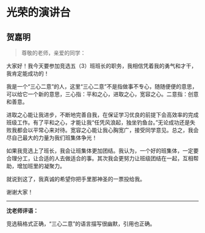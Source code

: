 # 光荣的演讲台 #

## 贺嘉明 ##

> 尊敬的老师，亲爱的同学：

大家好！我今天要参加竞选五（3）班班长的职务，我相信凭着我的勇气和才干，我肯定能成功的！

我是一个“三心二意”的人，这里“三心二意”不是指做事不专心，随随便便的意思，可以给它一个新的意思，三心指：平和之心，进取之心，宽容之心。二意指：创意和善意。

进取之心能让我进步，不断地完善自我，在保证学习优良的前提下会高效率的完成班级工作。有了平和之心，才能让我“任凭风浪起，独坐钓鱼台。”无论成功还是失败我都会以平常心来对待。宽容之心能让我心胸宽广，接受同学意见。总之，我会尽自己最大的力量为我们班集体争光！

如果我竞选上了班长，我会让班集体更加团结。我认为，一个好的班集体，一定要合理分工，让合适的人去做适合的事。其次我会更努力让班级团结在一起，互相帮助，增加班里的凝聚力。

就说到这了，我真诚的希望你把手里那神圣的一票投给我。

谢谢大家！

-------------------------------------
 
**沈老师评语：**

竞选稿格式正确，“三心二意”的语言描写很幽默，引用也正确。